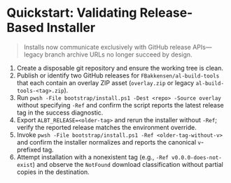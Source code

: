 # Quickstart: Validating Release-Based Installer

> Installs now communicate exclusively with GitHub release APIs—legacy branch archive URLs no longer succeed by design.

1. Create a disposable git repository and ensure the working tree is clean.
2. Publish or identify two GitHub releases for `FBakkensen/al-build-tools` that each contain an overlay ZIP asset (`overlay.zip` or legacy `al-build-tools-<tag>.zip`).
3. Run `pwsh -File bootstrap/install.ps1 -Dest <repo> -Source overlay` without specifying `-Ref` and confirm the script reports the latest release tag in the success diagnostic.
4. Export `ALBT_RELEASE=<older-tag>` and rerun the installer without `-Ref`; verify the reported release matches the environment override.
5. Invoke `pwsh -File bootstrap/install.ps1 -Ref <older-tag-without-v>` and confirm the installer normalizes and reports the canonical `v`-prefixed tag.
6. Attempt installation with a nonexistent tag (e.g., `-Ref v0.0.0-does-not-exist`) and observe the `NotFound` download classification without partial copies in the destination.
